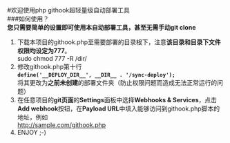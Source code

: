 #欢迎使用php githook超轻量级自动部署工具  
###如何使用？  
**您只需要简单的设置即可使用本自动部署工具，甚至无需手动git clone**  

1. 下载本项目的githook.php至需要部署的目录根下，注意**该目录和目录下文件权限均设定为777**。  
sudo chmod 777 -R /dir/ 
2. 修改githook.php第十行  
**`define('__DEPLOY_DIR__', __DIR__ . '/sync-deploy');`**  
将其更改为**之前未创建**的部署文件夹（防止权限问题而造成无法正常运行的问题） 
3. 在任意项目的**git页面**的**Settings**面板中选择**Webhooks & Services**，点击**Add webhook**按钮，在**Payload URL**中填入能够访问到githook.php脚本的地址，例如  
http://sample.com/githook.php
4. ENJOY ;-) 

    
